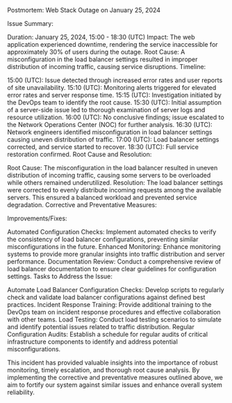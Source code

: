 Postmortem: Web Stack Outage on January 25, 2024

Issue Summary:

Duration: January 25, 2024, 15:00 - 18:30 (UTC)
Impact: The web application experienced downtime, rendering the service inaccessible for approximately 30% of users during the outage.
Root Cause: A misconfiguration in the load balancer settings resulted in improper distribution of incoming traffic, causing service disruptions.
Timeline:

15:00 (UTC): Issue detected through increased error rates and user reports of site unavailability.
15:10 (UTC): Monitoring alerts triggered for elevated error rates and server response time.
15:15 (UTC): Investigation initiated by the DevOps team to identify the root cause.
15:30 (UTC): Initial assumption of a server-side issue led to thorough examination of server logs and resource utilization.
16:00 (UTC): No conclusive findings; issue escalated to the Network Operations Center (NOC) for further analysis.
16:30 (UTC): Network engineers identified misconfiguration in load balancer settings causing uneven distribution of traffic.
17:00 (UTC): Load balancer settings corrected, and service started to recover.
18:30 (UTC): Full service restoration confirmed.
Root Cause and Resolution:

Root Cause: The misconfiguration in the load balancer resulted in uneven distribution of incoming traffic, causing some servers to be overloaded while others remained underutilized.
Resolution: The load balancer settings were corrected to evenly distribute incoming requests among the available servers. This ensured a balanced workload and prevented service degradation.
Corrective and Preventative Measures:

Improvements/Fixes:

Automated Configuration Checks: Implement automated checks to verify the consistency of load balancer configurations, preventing similar misconfigurations in the future.
Enhanced Monitoring: Enhance monitoring systems to provide more granular insights into traffic distribution and server performance.
Documentation Review: Conduct a comprehensive review of load balancer documentation to ensure clear guidelines for configuration settings.
Tasks to Address the Issue:

Automate Load Balancer Configuration Checks: Develop scripts to regularly check and validate load balancer configurations against defined best practices.
Incident Response Training: Provide additional training to the DevOps team on incident response procedures and effective collaboration with other teams.
Load Testing: Conduct load testing scenarios to simulate and identify potential issues related to traffic distribution.
Regular Configuration Audits: Establish a schedule for regular audits of critical infrastructure components to identify and address potential misconfigurations.

This incident has provided valuable insights into the importance of robust monitoring, timely escalation, and thorough root cause analysis. By implementing the corrective and preventative measures outlined above, we aim to fortify our system against similar issues and enhance overall system reliability.